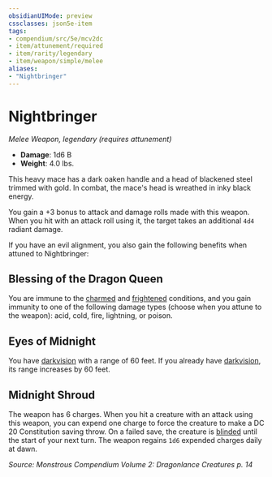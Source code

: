 ```yaml
---
obsidianUIMode: preview
cssclasses: json5e-item
tags:
- compendium/src/5e/mcv2dc
- item/attunement/required
- item/rarity/legendary
- item/weapon/simple/melee
aliases: 
- "Nightbringer"
---
```

# Nightbringer
*Melee Weapon, legendary (requires attunement)*  

- **Damage**: 1d6 B
- **Weight**: 4.0 lbs.

This heavy mace has a dark oaken handle and a head of blackened steel trimmed with gold. In combat, the mace's head is wreathed in inky black energy.

You gain a +3 bonus to attack and damage rolls made with this weapon. When you hit with an attack roll using it, the target takes an additional `4d4` radiant damage.

If you have an evil alignment, you also gain the following benefits when attuned to Nightbringer:

## Blessing of the Dragon Queen

You are immune to the [charmed](/Systems/5e/rules/conditions.md#charmed) and [frightened](/Systems/5e/rules/conditions.md#frightened) conditions, and you gain immunity to one of the following damage types (choose when you attune to the weapon): acid, cold, fire, lightning, or poison.

## Eyes of Midnight

You have [darkvision](/Systems/5e/rules/senses.md#darkvision) with a range of 60 feet. If you already have [darkvision](/Systems/5e/rules/senses.md#darkvision), its range increases by 60 feet.

## Midnight Shroud

The weapon has 6 charges. When you hit a creature with an attack using this weapon, you can expend one charge to force the creature to make a DC 20 Constitution saving throw. On a failed save, the creature is [blinded](/Systems/5e/rules/conditions.md#blinded) until the start of your next turn. The weapon regains `1d6` expended charges daily at dawn.

*Source: Monstrous Compendium Volume 2: Dragonlance Creatures p. 14*